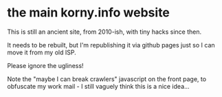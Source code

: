 # the main korny.info website

This is still an ancient site, from 2010-ish, with tiny hacks since then.

It needs to be rebuilt, but I'm republishing it via github pages just so
I can move it from my old ISP.

Please ignore the ugliness!

Note the "maybe I can break crawlers" javascript on the front page, to obfuscate my work mail - I still vaguely think this is a nice idea...
